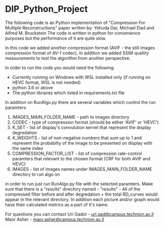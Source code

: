 # DIP_Python_Project

The following code is an Python implementation of "Compression For Multiple Reconstructions" paper written by: Yehuda Dar, Michael Elad and Alfred M. Bruckstein
The code is written in python for convenience purposes but the performance of it are quite slow.

In this code we added another compression format (AVIF - the still images compression format of AV-1 codec),
In addition we added SSIM quallity measurements to test the algorithm from another perspective.

In order to run the code you would need the following:
* Currently running on Windows with WSL installed only (if running on HEVC format, WSL is not needed)
* python 3.6 or above
* The python libraires which listed in requirements.txt file

In addition on RunAlgo.py there are several variables which control the run paramters:

1) IMAGES_MAIN_FOLDER_NAME - path to images directory
2) CODEC - type of compression format (should be either 'AVIF' or 'HEVC')
3) K_SET - list of display's convulution kernel that represent the display degredation
4) K_WEIGHTS - list of non-negative numbers that sum up to 1 and represent the probabilty of the image to be presented on display with the same index
5) COMPRESSION_FACTOR_LIST - list of compression rate-control paramters that relevant to the chosen format (CRF for both AVIF and HEVC)
6) IMAGES - list of images names under IMAGES_MAIN_FOLDER_NAME directory to run algo on

in order to run just run RunAlgo.py file with the selected paramters.
Make sure that there is a "results" directory named - "results" - All of the compressed filter before and after degredation + the total RD_curves would appear in the
relevant directory. In addition each picture and/or graph would have their calculated metrics as a part of it's name.

For questions you can contact
Uri Gadot - uri.gad@campus.technion.ac.il
Maor Asher - maor.asher@campus.technion.ac.il
